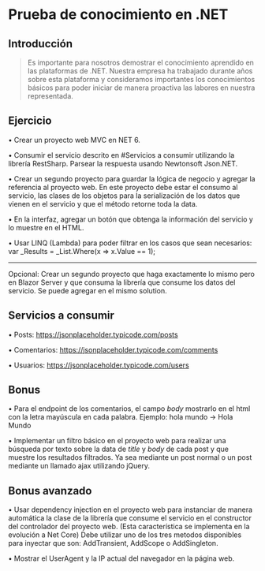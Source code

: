 # Prueba de conocimiento en .NET

## Introducción

> Es importante para nosotros demostrar el conocimiento aprendido en las plataformas de .NET.
Nuestra empresa ha trabajado durante años sobre esta plataforma y consideramos importantes los conocimientos básicos para poder iniciar de manera proactiva las labores en nuestra representada.

## Ejercicio

• Crear un proyecto web MVC en NET 6.

• Consumir el servicio descrito en #Servicios a consumir utilizando la librería RestSharp. Parsear la respuesta usando Newtonsoft Json.NET.

• Crear un segundo proyecto para guardar la lógica de negocio y agregar la referencia al proyecto web.
En este proyecto debe estar el consumo al servicio, 
las clases de los objetos para la serialización de los datos que vienen en el servicio y que el método retorne toda la data.

• En la interfaz, agregar un botón que obtenga la información del servicio y lo muestre en el HTML.

• Usar LINQ (Lambda) para poder filtrar en los casos que sean necesarios: var _Results = _List.Where(x => x.Value == 1);

---------------------------------------------
Opcional:
Crear un segundo proyecto que haga exactamente lo mismo pero en Blazor Server y que consuma la librería que consume los datos del servicio.
Se puede agregar en el mismo solution.

## Servicios a consumir

• Posts: https://jsonplaceholder.typicode.com/posts

• Comentarios: https://jsonplaceholder.typicode.com/comments

• Usuarios: https://jsonplaceholder.typicode.com/users

## Bonus

• Para el endpoint de los comentarios, el campo *body* mostrarlo en el html con la letra mayúscula en cada palabra. Ejemplo: hola mundo -> Hola Mundo

• Implementar un filtro básico en el proyecto web para realizar una búsqueda por texto sobre la data de *title* y *body* de cada post y que muestre los resultados filtrados.
Ya sea mediante un post normal o un post mediante un llamado ajax utilizando jQuery.

## Bonus avanzado

• Usar dependency injection en el proyecto web para instanciar de manera automática la clase de la librería que consume el servicio en el constructor del controlador del proyecto web. (Esta característica se implementa en la evolución a Net Core)
Debe utilizar uno de los tres metodos disponibles para inyectar que son: AddTransient, AddScope o AddSingleton.

• Mostrar el UserAgent y la IP actual del navegador en la página web.
